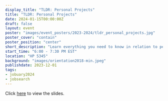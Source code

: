 ```yaml
---
display_title: "TLDR: Personal Projects"
title: "TLDR: Personal Projects"
date: 2024-01-15T00:00:00Z
draft: false
layout: event
poster: "images/event_posters/2023-2024/tldr_personal_projects.jpg"
poster_cover: "contain"
poster_position: "center"
short_description: "Learn everything you need to know in relation to personal projects!"
start_time: "6:00 - 7:30 PM EST"
location: "HP 5345"
background: "images/orientation2018-min.jpeg"
publishdate: 2023-12-01
tags:
- jobuary2024
- jobsearch
---
```

Click [here](/pdfs/2023-2024/TLDR-Personal-Projects.pdf) to view the slides.